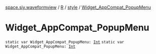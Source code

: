 [space.siy.waveformview](../../index.md) / [R](../index.md) / [style](index.md) / [Widget_AppCompat_PopupMenu](./-widget_-app-compat_-popup-menu.md)

# Widget_AppCompat_PopupMenu

`static var Widget_AppCompat_PopupMenu: `[`Int`](https://kotlinlang.org/api/latest/jvm/stdlib/kotlin/-int/index.html)
`static var Widget_AppCompat_PopupMenu: `[`Int`](https://kotlinlang.org/api/latest/jvm/stdlib/kotlin/-int/index.html)